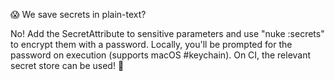 😱 We save secrets in plain-text?

No! Add the SecretAttribute to sensitive parameters and use "nuke :secrets" to encrypt them with a password. Locally, you'll be prompted for the password on execution (supports macOS #keychain). On CI, the relevant secret store can be used! 🔐
